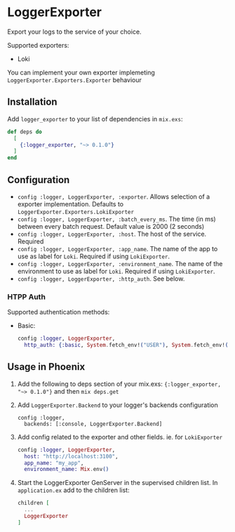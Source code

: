 # LoggerExporter

Export your logs to the service of your choice.

Supported exporters:
- Loki

You can implement your own exporter implemeting `LoggerExporter.Exporters.Exporter`
behaviour

## Installation

Add `logger_exporter` to your list of dependencies in `mix.exs`:

```elixir
def deps do
  [
    {:logger_exporter, "~> 0.1.0"}
  ]
end
```

## Configuration

- `config :logger, LoggerExporter, :exporter`. Allows selection of a exporter implementation. Defaults to `LoggerExporter.Exporters.LokiExporter`
- `config :logger, LoggerExporter, :batch_every_ms`. The time (in ms) between every batch request. Default value is 2000 (2 seconds)
- `config :logger, LoggerExporter, :host`. The host of the service. Required
- `config :logger, LoggerExporter, :app_name`. The name of the app to use as label for `Loki`. Required if using `LokiExporter`.
- `config :logger, LoggerExporter, :environment_name`. The name of the environment to use as label for `Loki`. Required if using `LokiExporter`.
- `config :logger, LoggerExporter, :http_auth`. See below.

### HTPP Auth

Supported authentication methods:
- Basic:
  ```elixir
  config :logger, LoggerExporter,
    http_auth: {:basic, System.fetch_env!("USER"), System.fetch_env!("PASSWORD")}
  ```

## Usage in Phoenix

1.  Add the following to deps section of your mix.exs: `{:logger_exporter, "~> 0.1.0"}`
    and then `mix deps.get`
2.  Add `LoggerExporter.Backend` to your logger's backends configuration
    ```
    config :logger,
      backends: [:console, LoggerExporter.Backend]
    ```
3.  Add config related to the exporter and other fields.
    ie. for `LokiExporter`

    ```elixir
    config :logger, LoggerExporter,
      host: "http://localhost:3100",
      app_name: "my_app",
      environment_name: Mix.env()
    ```

4.  Start the LoggerExporter GenServer in the supervised children list.
    In `application.ex` add to the children list:

    ```elixir
    children [
      ...
      LoggerExporter
    ]
    ```
